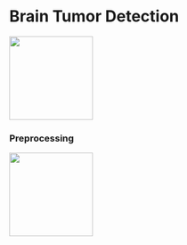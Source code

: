 # Brain Tumor Detection

<img src="https://github.com/quqixun/BrainTumor/blob/master/code/test/mips_s_1.gif" width="150">


### Preprocessing

<img src="https://github.com/quqixun/BrainTumor/blob/master/code/test/mips_dft_rb_1.gif" width="150">
